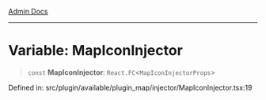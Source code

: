 [Admin Docs](/)

***

# Variable: MapIconInjector

> `const` **MapIconInjector**: `React.FC`\<`MapIconInjectorProps`\>

Defined in: src/plugin/available/plugin\_map/injector/MapIconInjector.tsx:19
